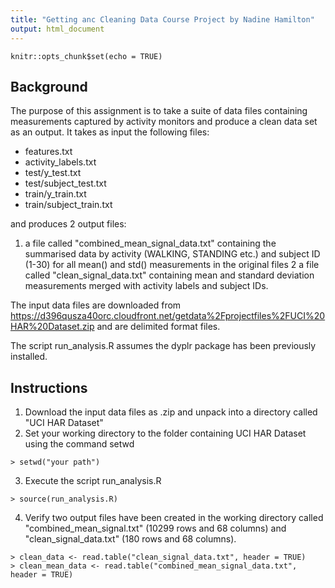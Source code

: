 ```yaml
---
title: "Getting anc Cleaning Data Course Project by Nadine Hamilton"
output: html_document
---
```


```{r setup, include=FALSE}
knitr::opts_chunk$set(echo = TRUE)
```

## Background
The purpose of this assignment is to take a suite of data files containing measurements captured by activity monitors and produce a clean data set as an output. It takes as input the following files:
- features.txt
- activity_labels.txt
- test/y_test.txt
- test/subject_test.txt
- train/y_train.txt
- train/subject_train.txt

and produces 2 output files:
1. a file called "combined_mean_signal_data.txt" containing the summarised data by activity (WALKING, STANDING etc.) and subject ID (1-30) for all mean() and std() measurements in the original files
2 a file called "clean_signal_data.txt" containing mean and standard deviation measurements merged with activity labels and subject IDs.

The input data files are downloaded from https://d396qusza40orc.cloudfront.net/getdata%2Fprojectfiles%2FUCI%20HAR%20Dataset.zip and are delimited format files.

The script run_analysis.R assumes the dyplr package has been previously installed. 

## Instructions
1. Download the input data files as .zip and unpack into a directory called "UCI HAR Dataset"
2. Set your working directory to the folder containing UCI HAR Dataset using the command setwd
```
> setwd("your path")
```
3. Execute the script run_analysis.R
```
> source(run_analysis.R)
```
4. Verify two output files have been created in the working directory called "combined_mean_signal.txt" (10299 rows  and 68 columns) and "clean_signal_data.txt" (180 rows and 68 columns).
```
> clean_data <- read.table("clean_signal_data.txt", header = TRUE)
> clean_mean_data <- read.table("combined_mean_signal_data.txt", header = TRUE)
```
